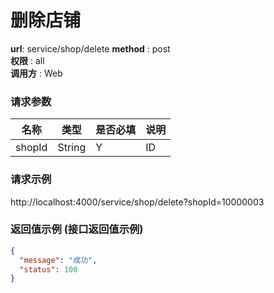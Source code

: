删除店铺
=======

**url**: service/shop/delete
**method** : post  
**权限** : all  
**调用方** : Web

### 请求参数

|     名称  	 |  类型   | 是否必填  |             说明                                                   |
|------------|--------|----------|-------------------------------------------------------------------|
| shopId     | String | Y        | ID   	                                                       |

### 请求示例
http://localhost:4000/service/shop/delete?shopId=10000003

### 返回值示例 (接口返回值示例)

```json
{
  "message": "成功",
  "status": 100
}
```